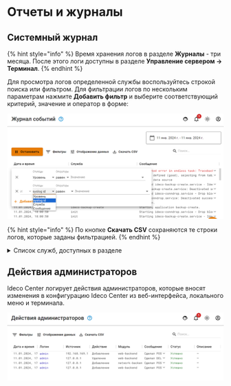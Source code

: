 # Отчеты и журналы

## Системный журнал

{% hint style="info" %}
Время хранения логов в разделе **Журналы** - три месяца. После этого логи доступны в разделе **Управление сервером -> Терминал**.
{% endhint %}

Для просмотра логов определенной службы воспользуйтесь строкой поиска или фильтром.
Для фильтрации логов по нескольким параметрам нажмите **Добавить фильтр** и выберите соответствующий критерий, значение и оператор в форме:

![](/.gitbook/assets/cc-logs.png)

{% hint style="info" %}
По кнопке **Скачать CSV** сохраняются те строки логов, которые заданы фильтрацией.
{% endhint %}

<details>

<summary>Список служб, доступных в разделе</summary>

* **Файрвол** - ideco-firewall-backend, ideco-nflog;
* **Контроль приложений** - ideco-app-backend, ideco-app-control@Leth<номер локального интерфейса>;
* **Контент-фильтр** - ideco-content-filter-backend;
* **Ограничение скорости** - ideco-shaper-backend;
* **Объекты** - ideco-alias-backend;
* **Сетевые интерфейсы** - ideco-network-backend, ideco-network-nic;
* **Маршрутизация** - ideco-routing-backend;
* **DNS** - ideco-dns-backend, unbound;
* **DDNS** - ideco-dns-backend;
* **Автоматическое обновление** - ideco-sysupdate-backend;
* **Бэкапы** - ideco-backup-backend, ideco-backup-create, ideco-backup-rotate;
* **Лицензия** - ideco-license-backend;
* **Syslog** - ideco-monitor-backend.

</details>

## Действия администраторов

Ideco Center логирует действия администраторов, которые вносят изменения в конфигурацию Ideco Center из веб-интерфейса, локального меню и терминала.

![](/.gitbook/assets/cc-admins.png)
